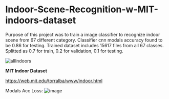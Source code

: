 # Indoor-Scene-Recognition-w-MIT-indoors-dataset
Purpose of this project was to train a image classifier to recognize indoor scene from 67 different category. Classifier cnn modals accuracy found to be 0.86 for testing. Trained dataset includes 15617 files from all 67 classes. Splitted as 0.7 for train, 0.2 for validation, 0.1 for testing.

![allIndoors](https://github.com/aefeakn/Indoor-Scene-Recognition-w-MIT-indoors-dataset/assets/60469773/7bc4e8db-9b48-4fc5-add5-d9752ba3ecc6)

**MIT Indoor Dataset**

https://web.mit.edu/torralba/www/indoor.html


Modals Acc Loss:
![image](https://github.com/aefeakn/Indoor-Scene-Recognition-w-MIT-indoors-dataset/assets/60469773/90058fe0-2629-4823-ae23-4f4f52537a16)

